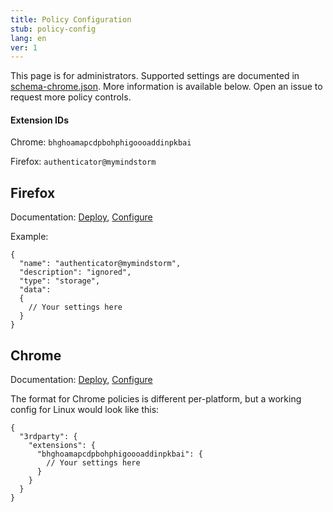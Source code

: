 ```yaml
---
title: Policy Configuration
stub: policy-config
lang: en
ver: 1
---
```


This page is for administrators. Supported settings are documented in [schema-chrome.json](https://github.com/Authenticator-Extension/Authenticator/blob/release/schema-chrome.json). More information is available below. Open an issue to request more policy controls.

#### Extension IDs

Chrome: `bhghoamapcdpbohphigoooaddinpkbai`

Firefox: `authenticator@mymindstorm`

## Firefox

Documentation: [Deploy](https://support.mozilla.org/en-US/kb/deploying-firefox-with-extensions), [Configure](https://developer.mozilla.org/en-US/docs/Mozilla/Add-ons/WebExtensions/Native_manifests#Managed_storage_manifests)

Example:
```jsonc
{
  "name": "authenticator@mymindstorm",
  "description": "ignored",
  "type": "storage",
  "data":
  {
    // Your settings here
  }
}
```
## Chrome

Documentation: [Deploy](https://support.google.com/chrome/a/answer/6306504), [Configure](https://chromium.org/administrators/configuring-policy-for-extensions)

The format for Chrome policies is different per-platform, but a working config for Linux would look like this:
```jsonc
{
  "3rdparty": {
    "extensions": {
      "bhghoamapcdpbohphigoooaddinpkbai": {
        // Your settings here
      }
    }
  }
}
```
